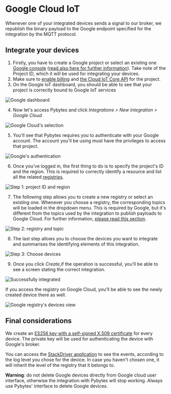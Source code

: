 # Google Cloud IoT

Whenever one of your integrated devices sends a signal to our broker, we republish the binary payload to the Google endpoint specified for the integration by the MQTT protocol.

## Integrate your devices

1. Firstly, you have to create a Google project or select an existing one [Google console](https://console.cloud.google.com/cloud-resource-manager) ([read also here for further information](https://cloud.google.com/resource-manager/docs/creating-managing-projects)). Take note of the Project ID, which it will be used for integrating your devices.
2. Make sure to [enable billing](https://cloud.google.com/billing/docs/how-to/modify-project) and [the Cloud IoT Core API](https://console.cloud.google.com/flows/enableapi?apiid=cloudiot.googleapis.com&redirect=https://console.cloud.google.com&_ga=2.236270149.-51976751.1517992223) for the project.
3. On the Google IoT dashboard, you should be able to see that your project is correctly bound to Google IoT services

![Google dashboard](../../.gitbook/assets/01_google_integration.png)

4. Now let's access Pybytes and click _Integrations > New integration > Google Cloud_

![Google Cloud's selection](../../.gitbook/assets/02_google_integration.png)

5. You'll see that Pybytes requires you to authenticate with your Google account. The account you'll be using must have the privileges to access that project.

![Google's authentication](../../.gitbook/assets/03_google_integration.png)

6. Once you've logged in, the first thing to do is to specify the project's ID and the region. This is required to correctly identify a resource and list all the related [registries](https://cloud.google.com/iot/docs/concepts/devices#device_registries).

![Step 1: project ID and region](../../.gitbook/assets/04_google_integration.png)

7. The following step allows you to create a new registry or select an existing one. Whenever you choose a registry, the corresponding topics will be loaded in the dropdown menu. This is required by Google, but it's different from the topics used by the integration to publish payloads to Google Cloud. For further information, [please read this section](https://cloud.google.com/iot/docs/how-tos/mqtt-bridge#publishing_telemetry_events).

![Step 2: registry and topic](../../.gitbook/assets/05_google_integration.png)

8. The last step allows you to choose the devices you want to integrate and summarises the identifying elements of this integration.

![Step 3: Choose devices](../../.gitbook/assets/06_google_integration.png)

9. Once you click _Create_,if the operation is successful, you'll be able to see a screen stating the correct integration.

![Successfully integrated](../../.gitbook/assets/07_google_integration.png)

If you access the registry on Google Cloud, you'll be able to see the newly created device there as well.

![Google registry's devices view](../../.gitbook/assets/08_google_integration.png)


## Final considerations

We create an [ES256 key with a self-signed X.509 certificate](https://cloud.google.com/iot/docs/how-tos/credentials/keys#generating_an_es256_key_with_a_self-signed_x509_certificate) for every device. The private key will be used for authenticating the device with Google's broker.

You can access the [StackDriver application](https://app.google.stackdriver.com) to see the events, according to the log level you chose for the device. In case you haven't chosen one, it will inherit the level of the registry that it belongs to.

**Warning**: do not delete Google devices directly from Google cloud user interface, otherwise the integration with Pybytes will stop working. Always use Pybytes' interface to delete Google devices.
